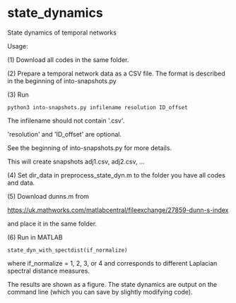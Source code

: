 # state_dynamics
State dynamics of temporal networks

Usage:

(1) Download all codes in the same folder.

(2) Prepare a temporal network data as a CSV file. The format is described in the beginning of into-snapshots.py

(3) Run

```
python3 into-snapshots.py infilename resolution ID_offset
```

The infilename should not contain '.csv'.

'resolution' and 'ID_offset' are optional.

See the beginning of into-snapshots.py for more details.

This will create snapshots adj1.csv, adj2.csv, ...

(4) Set dir_data in preprocess_state_dyn.m to the folder you have all codes and data.

(5) Download dunns.m from

https://uk.mathworks.com/matlabcentral/fileexchange/27859-dunn-s-index

and place it in the same folder.

(6) Run in MATLAB

```
state_dyn_with_spectdist(if_normalize)
```

where if_normalize = 1, 2, 3, or 4 and corresponds to different Laplacian spectral distance measures.

The results are shown as a figure. The state dynamics are output on the command line (which you can save by slightly modifying code).

